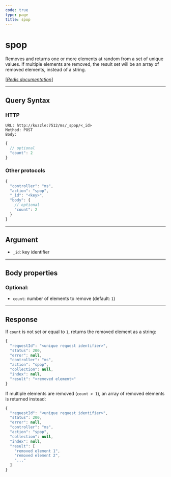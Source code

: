 ```yaml
---
code: true
type: page
title: spop
---
```


# spop



Removes and returns one or more elements at random from a set of unique values. If multiple elements are removed, the result set will be an array of removed elements, instead of a string.

[[_Redis documentation_]](https://redis.io/commands/spop)

---

## Query Syntax

### HTTP

```http
URL: http://kuzzle:7512/ms/_spop/<_id>
Method: POST
Body:
```

```js
{
  // optional
  "count": 2
}
```

### Other protocols

```js
{
  "controller": "ms",
  "action": "spop",
  "_id": "<key>",
  "body": {
    // optional
    "count": 2
  }
}
```

---

## Argument

- `_id`: key identifier

---

## Body properties

### Optional:

- `count`: number of elements to remove (default: `1`)

---

## Response

If `count` is not set or equal to `1`, returns the removed element as a string:

```javascript
{
  "requestId": "<unique request identifier>",
  "status": 200,
  "error": null,
  "controller": "ms",
  "action": "spop",
  "collection": null,
  "index": null,
  "result": "<removed element>"
}
```

If multiple elements are removed (`count > 1`), an array of removed elements is returned instead:

```javascript
{
  "requestId": "<unique request identifier>",
  "status": 200,
  "error": null,
  "controller": "ms",
  "action": "spop",
  "collection": null,
  "index": null,
  "result": [
    "removed element 1",
    "removed element 2",
    "..."
  ]
}
```
